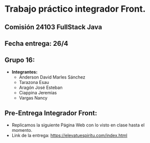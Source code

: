# Trabajo práctico integrador Front.
## Comisión 24103 FullStack Java
## Fecha entrega: 26/4
## Grupo 16:
* **Integrantes:**
  - Anderson David Marles Sánchez
  - Tarazona Esau
  - Aragón José Esteban
  - Ciappina Jeremias
  - Vargas Nancy
  
## Pre-Entrega Integrador Front:
* Replicamos la siguiente Página Web con lo visto en clase hasta el momento.
* Link de la entrega: https://elevatuespiritu.com/index.html  


